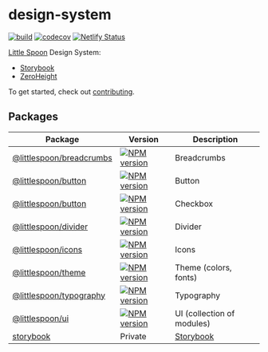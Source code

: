 # design-system

[![build](https://github.com/little-spoon-dev/design-system/actions/workflows/build.yml/badge.svg)](https://github.com/little-spoon-dev/design-system/actions/workflows/build.yml)
[![codecov](https://codecov.io/gh/little-spoon-dev/design-system/branch/master/graph/badge.svg?token=5BRD6U9NFW)](https://codecov.io/gh/little-spoon-dev/design-system)
[![Netlify Status](https://api.netlify.com/api/v1/badges/73b0e1a1-3d16-4987-a05b-cac84e07acfa/deploy-status)](https://app.netlify.com/sites/littlespoon/deploys)

[Little Spoon](https://www.littlespoon.com/) Design System:

- [Storybook](https://littlespoon.netlify.app/)
- [ZeroHeight](https://zeroheight.com/3ddd0f892/p/59ea90-little-spoon-design-system/b/3370f7)

To get started, check out [contributing](docs/CONTRIBUTING.md).

## Packages

<!-- prettier-ignore-start -->
| Package | Version | Description |
| --- | --- | --- |
| [@littlespoon/breadcrumbs](packages/breadcrumbs) | [![NPM version](https://img.shields.io/npm/v/@littlespoon/breadcrumbs.svg)](https://www.npmjs.com/package/@littlespoon/breadcrumbs) | Breadcrumbs |
| [@littlespoon/button](packages/button) | [![NPM version](https://img.shields.io/npm/v/@littlespoon/button.svg)](https://www.npmjs.com/package/@littlespoon/button) | Button |
| [@littlespoon/button](packages/checkbox) | [![NPM version](https://img.shields.io/npm/v/@littlespoon/checkbox.svg)](https://www.npmjs.com/package/@littlespoon/checkbox) | Checkbox |
| [@littlespoon/divider](packages/divider) | [![NPM version](https://img.shields.io/npm/v/@littlespoon/divider.svg)](https://www.npmjs.com/package/@littlespoon/divider) | Divider |
| [@littlespoon/icons](packages/icons) | [![NPM version](https://img.shields.io/npm/v/@littlespoon/icons.svg)](https://www.npmjs.com/package/@littlespoon/icons) | Icons |
| [@littlespoon/theme](packages/theme) | [![NPM version](https://img.shields.io/npm/v/@littlespoon/theme.svg)](https://www.npmjs.com/package/@littlespoon/theme) | Theme (colors, fonts) |
| [@littlespoon/typography](packages/typography) | [![NPM version](https://img.shields.io/npm/v/@littlespoon/typography.svg)](https://www.npmjs.com/package/@littlespoon/typography) | Typography |
| [@littlespoon/ui](packages/ui) | [![NPM version](https://img.shields.io/npm/v/@littlespoon/ui.svg)](https://www.npmjs.com/package/@littlespoon/ui) | UI (collection of modules) |
| [storybook](packages/storybook) | Private | [Storybook](https://littlespoon.netlify.app/) |
<!-- prettier-ignore-end -->
